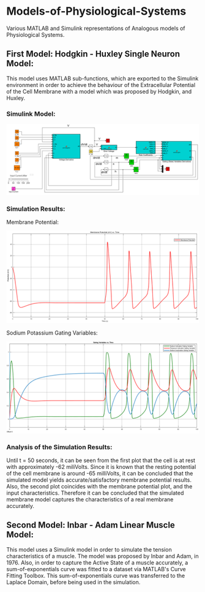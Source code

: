 # Models-of-Physiological-Systems
Various MATLAB and Simulink representations of Analogous models of Physiological Systems.

## First Model: Hodgkin - Huxley Single Neuron Model:

This model uses MATLAB sub-functions, which are exported to the Simulink environment in order to achieve the behaviour of the Extracellular Potential of the Cell Membrane with a model which was proposed by Hodgkin, and Huxley.

### Simulink Model:

![Model Diagram](https://github.com/kucar17/Models-of-Physiological-Systems/blob/main/Hodgkin-Huxley%20Single%20Neuron%20Model/Model.png?raw=true)

### Simulation Results:

Membrane Potential:

![Membrane Potential](https://github.com/kucar17/Models-of-Physiological-Systems/blob/main/Hodgkin-Huxley%20Single%20Neuron%20Model/35_18_Potential_without_Noise.png)

Sodium Potassium Gating Variables:

![Membrane Potential](https://github.com/kucar17/Models-of-Physiological-Systems/blob/main/Hodgkin-Huxley%20Single%20Neuron%20Model/Gating_Variables.png)

### Analysis of the Simulation Results:

Until t = 50 seconds, it can be seen from the first plot that the cell is at rest with approximately -62 miliVolts. Since it is known that the resting potential of the cell membrane is around -65 milliVolts, it can be concluded that the simulated model yields accurate/satisfactory membrane potential results. Also, the second plot coincides with the membrane potential plot, and the input characteristics. Therefore it can be concluded that the simulated membrane model captures the characteristics of a real membrane accurately.

## Second Model: Inbar - Adam Linear Muscle Model:

This model uses a Simulink model in order to simulate the tension characteristics of a muscle. The model was proposed by Inbar and Adam, in 1976. Also, in order to capture the Active State of a muscle accurately, a sum-of-exponentials curve was fitted to a dataset via MATLAB's Curve Fitting Toolbox. This sum-of-exponentials curve was transferred to the Laplace Domain, before being used in the simulation. 
